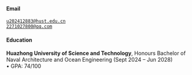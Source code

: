 #### Email
<code>u202412883@hust.edu.cn</code>  
<code>2271027800@qq.com</code>

#### Education  

**Huazhong University of Science and Technology**, Honours Bachelor of Naval Architecture and Ocean Engineering (Sept 2024 – Jun 2028)  
• GPA: 74/100   